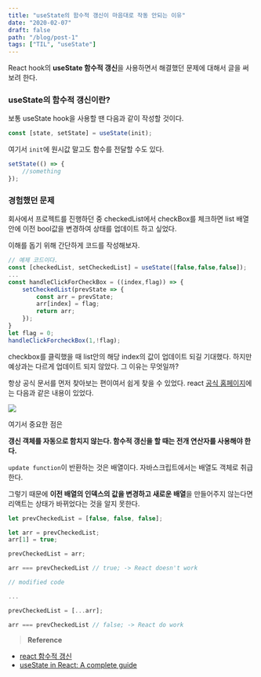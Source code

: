 ```yaml
---
title: "useState의 함수적 갱신이 마음대로 작동 안되는 이유"
date: "2020-02-07"
draft: false
path: "/blog/post-1"
tags: ["TIL", "useState"]
---
```


React hook의 **useState 함수적 갱신**을 사용하면서 해결했던 문제에 대해서 글을 써보려 한다.

### useState의 함수적 갱신이란?

보통 useState hook을 사용할 땐 다음과 같이 작성할 것이다.
```jsx
const [state, setState] = useState(init);
```
여기서 `init`에 원시값 말고도 함수를 전달할 수도 있다.
```jsx
setState(() => {
    //something
});
```
### 경험했던 문제

회사에서 프로젝트를 진행하던 중 checkedList에서 checkBox를 체크하면
list 배열 안에 이전 bool값을 변경하여 상태를 업데이트 하고 싶었다.

이해를 돕기 위해 간단하게 코드를 작성해보자.

```jsx
// 예제 코드이다.
const [checkedList, setCheckedList] = useState([false,false,false]);
...
const handleClickForCheckBox = ((index,flag)) => {
    setCheckedList(prevState => {
        const arr = prevState;
        arr[index] = flag;
        return arr;
    });
} 
let flag = 0;
handleClickForcheckBox(1,!flag);
```

checkbox를 클릭했을 때 list안의 해당 index의 값이 업데이트 되길 기대했다.
하지만 예상과는 다르게 업데이트 되지 않았다. 그 이유는 무엇일까?

항상 공식 문서를 먼저 찾아보는 편이여서 쉽게 찾을 수 있었다.
react [공식 홈페이지](https://ko.reactjs.org/docs/hooks-reference.html#functional-updates)에는 다음과 같은 내용이 있었다.

![](https://images.velog.io/images/kimu2370/post/2352cce4-6c8c-4053-98aa-75e588bee499/image.png)

여기서 중요한 점은

**갱신 객체를 자동으로 함치지 않는다. 함수적 갱신을 할 때는 전개 연산자를 사용해야 한다.**

`update function`이 반환하는 것은 배열이다. 자바스크립트에서는 배열도 객체로 취급한다.

그렇기 때문에 **이전 배열의 인덱스의 값을 변경하고 새로운 배열**을 만들어주지 않는다면 리액트는 상태가 바뀌었다는 것을 알지 못한다.


```javascript
let prevCheckedList = [false, false, false];

let arr = prevCheckedList;
arr[1] = true;

prevCheckedList = arr;

arr === prevCheckedList // true; -> React doesn't work

// modified code

...

prevCheckedList = [...arr];

arr === prevCheckedList // false; -> React do work
```

> **Reference**
- [react 함수적 갱신](https://ko.reactjs.org/docs/hooks-reference.html#functional-updates)
- [useState in React: A complete guide](https://blog.logrocket.com/a-guide-to-usestate-in-react-ecb9952e406c/#reacthooksupdatestate)